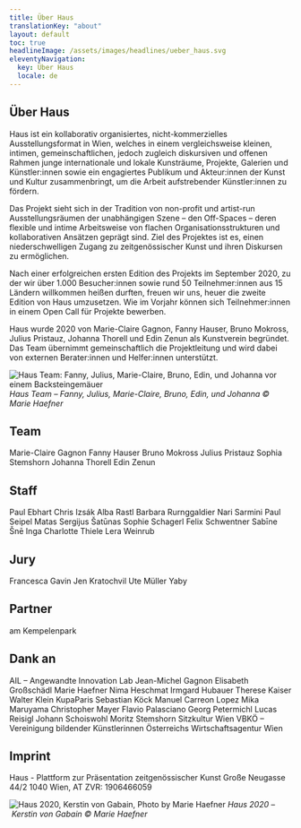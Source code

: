 ```yaml
---
title: Über Haus
translationKey: "about"
layout: default
toc: true
headlineImage: /assets/images/headlines/ueber_haus.svg
eleventyNavigation:
  key: Über Haus
  locale: de
---
```


## Über Haus

Haus ist ein kollaborativ organisiertes, nicht-kommerzielles Ausstellungsformat in Wien, welches in einem vergleichsweise kleinen, intimen, gemeinschaftlichen, jedoch zugleich diskursiven und offenen Rahmen junge internationale und lokale Kunsträume, Projekte, Galerien und Künstler:innen sowie ein engagiertes Publikum und Akteur:innen der Kunst und Kultur zusammenbringt, um die Arbeit aufstrebender Künstler:innen zu fördern.

Das Projekt sieht sich in der Tradition von non-profit und artist-run Ausstellungsräumen der unabhängigen Szene – den Off-Spaces – deren flexible und intime Arbeitsweise von flachen Organisationsstrukturen und kollaborativen Ansätzen geprägt sind. Ziel des Projektes ist es, einen niederschwelligen Zugang zu zeitgenössischer Kunst und ihren Diskursen zu ermöglichen.

Nach einer erfolgreichen ersten Edition des Projekts im September 2020, zu der wir über 1.000 Besucher:innen sowie rund 50 Teilnehmer:innen aus 15 Ländern willkommen heißen durften, freuen wir uns, heuer die zweite Edition von Haus umzusetzen. Wie im Vorjahr können sich Teilnehmer:innen in einem Open Call für Projekte bewerben. 

Haus wurde 2020 von Marie-Claire Gagnon, Fanny Hauser, Bruno Mokross, Julius Pristauz, Johanna Thorell und Edin Zenun als Kunstverein begründet. Das Team übernimmt gemeinschaftlich die Projektleitung und wird dabei von externen Berater:innen und Helfer:innen unterstützt.

![Haus Team: Fanny, Julius, Marie-Claire, Bruno, Edin, und Johanna vor einem Backsteingemäuer](/assets/images/HAUS2021_MarieHaefner_web_01.jpg)
*Haus Team – Fanny, Julius, Marie-Claire, Bruno, Edin, und Johanna &copy; Marie Haefner*

## Team

Marie-Claire Gagnon
Fanny Hauser
Bruno Mokross
Julius Pristauz
Sophia Stemshorn
Johanna Thorell
Edin Zenun

## Staff

Paul Ebhart
Chris Izsák
Alba Rastl
Barbara Rurnggaldier
Nari Sarmini
Paul Seipel
Matas Sergijus Šatūnas
Sophie Schagerl
Felix Schwentner
Sabīne Šnē
Inga Charlotte Thiele
Lera Weinrub

## Jury
Francesca Gavin
Jen Kratochvil
Ute Müller
Yaby

## Partner

am Kempelenpark

## Dank an

AIL – Angewandte Innovation Lab
Jean-Michel Gagnon
Elisabeth Großschädl
Marie Haefner
Nima Heschmat
Irmgard Hubauer
Therese Kaiser
Walter Klein
KupaParis
Sebastian Köck
Manuel Carreon Lopez
Mika Maruyama
Christopher Mayer
Flavio Palasciano
Georg Petermichl
Lucas Reisigl
Johann Schoiswohl
Moritz Stemshorn
Sitzkultur Wien
VBKÖ – Vereinigung bildender Künstlerinnen Österreichs
Wirtschaftsagentur Wien

## Imprint

Haus - Plattform zur Präsentation zeitgenössischer Kunst
Große Neugasse 44/2
1040 Wien, AT
ZVR: 1906466059

![Haus 2020, Kerstin von Gabain, Photo by Marie Haefner](/assets/images/haus_2020_kerstin_marie.jpg)
*Haus 2020 – Kerstin von Gabain &copy; Marie Haefner*